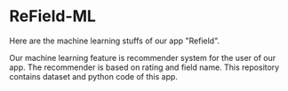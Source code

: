 # ReField-ML

Here are the machine learning stuffs of our app "Refield".

Our machine learning feature is recommender system for the user of our app. The recommender is based on rating and field name.
This repository contains dataset and python code of this app.
